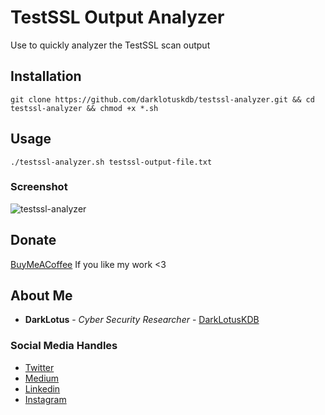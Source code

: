 # TestSSL Output Analyzer
Use to quickly analyzer the TestSSL scan output



## Installation

```
git clone https://github.com/darklotuskdb/testssl-analyzer.git && cd testssl-analyzer && chmod +x *.sh 
```

## Usage
```
./testssl-analyzer.sh testssl-output-file.txt
```

### Screenshot
![testssl-analyzer](https://user-images.githubusercontent.com/29382875/159027585-78d93828-ec24-48d3-95a0-2c1a24c11aa9.png)

## Donate
[BuyMeACoffee](https://www.buymeacoffee.com/darklotus) If you like my work <3

## About Me

* **DarkLotus** - *Cyber Security Researcher* - [DarkLotusKDB](https://github.com/darklotuskdb)

### Social Media Handles
* [Twitter](https://twitter.com/darklotuskdb)
* [Medium](https://medium.com/@darklotus)
* [Linkedin](https://www.linkedin.com/in/kamaldeepbhati/)
* [Instagram](https://www.instagram.com/kamaldeepbhati/)

